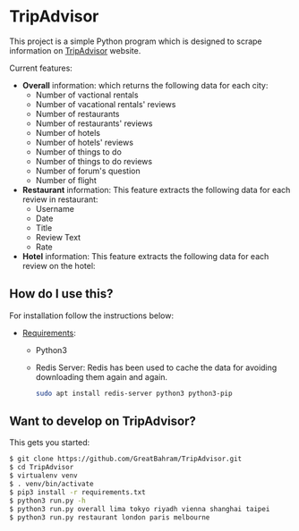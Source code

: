 # TripAdvisor

This project is a simple Python program which is designed to scrape information on [TripAdvisor](https://www.tripadvisor.com/) website.

Current features:

* **Overall** information: which returns the following data for each city:
   * Number of vactional rentals
   * Number of vacational rentals' reviews
   * Number of restaurants
   * Number of restaurants' reviews
   * Number of hotels
   * Number of hotels' reviews
   * Number of things to do
   * Number of things to do reviews
   * Number of forum's question
   * Number of flight
* **Restaurant** information: This feature extracts the following data for each review in restaurant:
   * Username
   * Date
   * Title
   * Review Text
   * Rate
* **Hotel** information: This feature extracts the following data for each review on the hotel:

## How do I use this?

For installation follow the instructions below:

* [Requirements](#):

  * Python3

  * Redis Server: Redis has been used to cache the data for avoiding downloading them again and again.

    ```bash
    sudo apt install redis-server python3 python3-pip
    ```

## Want to develop on TripAdvisor?

This gets you started:

```bash
$ git clone https://github.com/GreatBahram/TripAdvisor.git
$ cd TripAdvisor
$ virtualenv venv
$ . venv/bin/activate
$ pip3 install -r requirements.txt 
$ python3 run.py -h
$ python3 run.py overall lima tokyo riyadh vienna shanghai taipei
$ python3 run.py restaurant london paris melbourne
```
